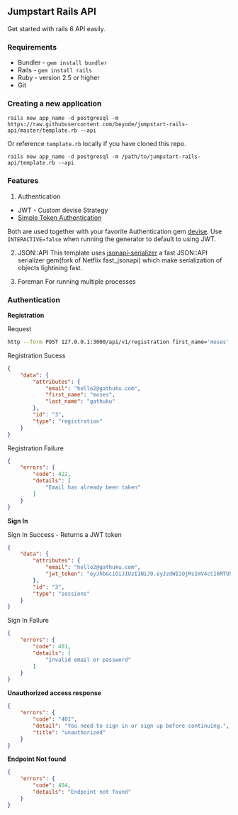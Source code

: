 ## Jumpstart Rails API
Get started with rails 6 API easily.

### Requirements
- Bundler - `gem install bundler`
- Rails - `gem install rails`
- Ruby - version 2.5 or higher
- Git

### Creating a new application
```
rails new app_name -d postgresql -m https://raw.githubusercontent.com/beyode/jumpstart-rails-api/master/template.rb --api
```
Or reference `template.rb` locally if you have cloned this repo.

```
rails new app_name -d postgresql -m /path/to/jumpstart-rails-api/template.rb --api
```

### Features
1. Authentication
 - JWT - Custom devise Strategy
 - [Simple Token Authentication](https://github.com/gonzalo-bulnes/simple_token_authentication)

Both are used together with your favorite Authentication gem [devise](https://github.com/heartcombo/devise).
Use `INTERACTIVE=false` when running the generator to default to using JWT.

2. JSON::API
This template uses [jsonapi-serializer](https://github.com/jsonapi-serializer/jsonapi-serializer) a fast JSON::API serializer gem(fork of Netflix fast_jsonapi) which make serialization of objects lightining fast.

3. Foreman
For running multiple processes

### Authentication
__Registration__

Request

```bash
http --form POST 127.0.0.1:3000/api/v1/registration first_name='moses' last_name='gathuku' email='hello2@gathuku.com' password='secret'
```

Registration Sucess
```json
{
    "data": {
        "attributes": {
            "email": "hello2@gathuku.com",
            "first_name": "moses",
            "last_name": "gathuku"
        },
        "id": "3",
        "type": "registration"
    }
}
```

Registration Failure
```json
{
    "errors": {
        "code": 422,
        "details": [
            "Email has already been taken"
        ]
    }
}
```

__Sign In__

Sign In Success - Returns a JWT token

```json
{
    "data": {
        "attributes": {
            "email": "hello2@gathuku.com",
            "jwt_token": "eyJhbGciOiJIUzI1NiJ9.eyJzdWIiOjMsImV4cCI6MTU5MDQyODgxOH0.KQuzW2Yrtm8VL7kwlJlx9ipoVbd1jPlYez__wHzByck"
        },
        "id": "3",
        "type": "sessions"
    }
}
```

Sign In Failure  
```json
{
    "errors": {
        "code": 401,
        "details": [
            "Invalid email or password"
        ]
    }
}
```
__Unauthorized access response__
```json
{
    "errors": {
        "code": "401",
        "detail": "You need to sign in or sign up before continuing.",
        "title": "unauthorized"
    }
}
```

__Endpoint Not found__
```json
{
    "errors": {
        "code": 404,
        "details": "Endpoint not found"
    }
}
```
